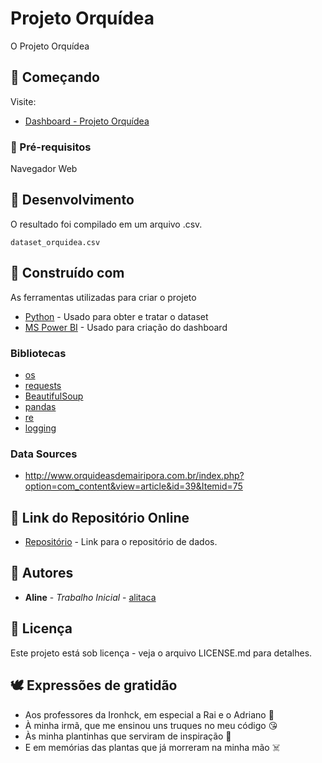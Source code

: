 # Projeto Orquídea

O Projeto Orquídea 

## :cactus: Começando

Visite:

* [Dashboard - Projeto Orquídea](https://app.powerbi.com/view?r=eyJrIjoiNGYzOWVkMGMtYWU3Zi00OTAzLThmZmQtMmVkNzk4MjdhZDVjIiwidCI6IjdiNjIxY2E1LTMzOWMtNGZkMi1iOTVhLWFlM2RjZjM3NTQ4MSJ9)

### :leaves: Pré-requisitos

Navegador Web


## :bouquet: Desenvolvimento



O resultado foi compilado em um arquivo .csv.

```
dataset_orquidea.csv
```

## :mushroom: Construído com

As ferramentas utilizadas para criar o projeto

* [Python](https://www.python.org/) - Usado para obter e tratar o dataset
* [MS Power BI](https://powerbi.microsoft.com/en/) - Usado para criação do dashboard

### Bibliotecas

* [os](https://docs.python.org/3/library/os.html)
* [requests](https://pypi.org/project/requests/)
* [BeautifulSoup](https://pypi.org/project/beautifulsoup4/)
* [pandas](https://pandas.pydata.org/)
* [re](https://docs.python.org/3/library/re.html)
* [logging](https://docs.python.org/3/howto/logging.html)

### Data Sources

* http://www.orquideasdemairipora.com.br/index.php?option=com_content&view=article&id=39&Itemid=75


## :onion: Link do Repositório Online

* [Repositório](dataset_orquidea.csv) - Link para o repositório de dados.

## :frog: Autores

* **Aline** - *Trabalho Inicial* - [alitaca](https://github.com/alitaca)


## :chicken: Licença

Este projeto está sob licença - veja o arquivo LICENSE.md para detalhes.

## :dove: Expressões de gratidão

* Aos professores da Ironhck, em especial a Rai e o Adriano :star_struck:
* À minha irmã, que me ensinou uns truques no meu código :kissing_heart:
* Às minha plantinhas que serviram de inspiração :seedling:
* E em memórias das plantas que já morreram na minha mão :skull_and_crossbones:

